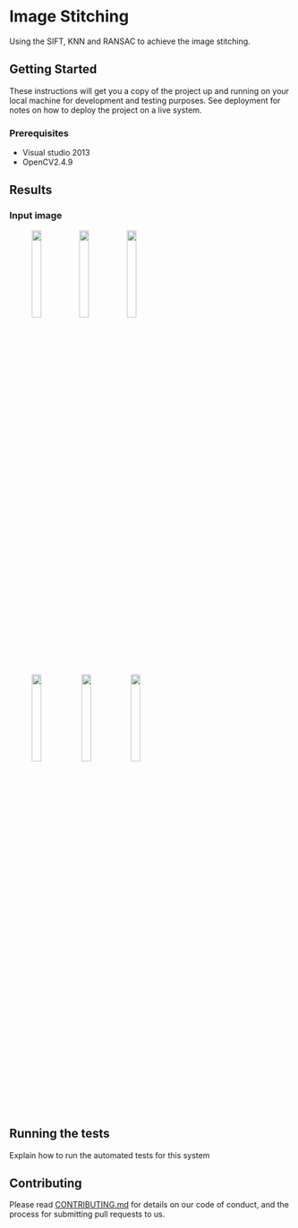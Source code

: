# Image Stitching

Using the SIFT, KNN and RANSAC to achieve the image stitching.

## Getting Started

These instructions will get you a copy of the project up and running on your local machine for development and testing purposes. See deployment for notes on how to deploy the project on a live system.

### Prerequisites

* Visual studio 2013
* OpenCV2.4.9

## Results
### Input image
<figure class="third">
  <img src="https://github.com/YuAnChang1993/Image_stitching/blob/master/CV_HW2/logo/puzzle1.bmp" height="20%" width="20%"><img src="https://github.com/YuAnChang1993/Image_stitching/blob/master/CV_HW2/logo/puzzle2.bmp" height="20%" width="20%"><img src="https://github.com/YuAnChang1993/Image_stitching/blob/master/CV_HW2/logo/puzzle3.bmp" height="20%" width="20%">
</figure>
<figure class="third">
  <img src="https://github.com/YuAnChang1993/Image_stitching/blob/master/CV_HW2/logo/puzzle4.bmp" height="20%" width="20%">
  <img src="https://github.com/YuAnChang1993/Image_stitching/blob/master/CV_HW2/logo/sample.bmp" height="20%" width="20%">
  <img src="https://github.com/YuAnChang1993/Image_stitching/blob/master/CV_HW2/logo/target.bmp" height="20%" width="20%">
</figure>

## Running the tests

Explain how to run the automated tests for this system

## Contributing

Please read [CONTRIBUTING.md](https://gist.github.com/PurpleBooth/b24679402957c63ec426) for details on our code of conduct, and the process for submitting pull requests to us.


